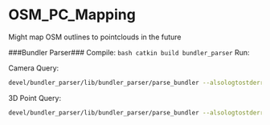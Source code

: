 # OSM_PC_Mapping
Might map OSM outlines to pointclouds in the future

###Bundler Parser###
Compile: ```bash catkin build bundler_parser```
Run:

Camera Query:

```bash
devel/bundler_parser/lib/bundler_parser/parse_bundler --alsologtostderr --colorlogtostderr --file=[full_path]/aachen.out --query=camera --index=0
```
3D Point Query:

```bash
devel/bundler_parser/lib/bundler_parser/parse_bundler --alsologtostderr --colorlogtostderr --file=[full_path]/aachen.out --query=3dpoint --index=0
```

